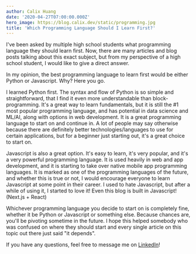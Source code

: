 ```yaml
---
author: Calix Huang
date: '2020-04-27T07:00:00.000Z'
hero_image: https://blog.calix.dev/static/programming.jpg
title: 'Which Programming Language Should I Learn First?'
---
```


I've been asked by multiple high school students what programming language they should learn first. Now, there are many articles and blog posts talking about this exact subject, but from my perspective of a high school student, I would like to give a direct answer.

In my opinion, the best programming language to learn first would be either Python or Javascript. Why? Here you go.

I learned Python first. The syntax and flow of Python is so simple and straightforward, that I find it even more understandable than block-programming. It's a great way to learn fundamentals, but it is still the \#1 most popular programming language, and has potential in data science and ML/AI, along with options in web development. It is a great programming language to start on and continue in. A lot of people may say otherwise because there are definitely better technologies/languages to use for certain applications, but for a beginner just starting out, it's a great choice to start on.

Javascript is also a great option. It's easy to learn, it's very popular, and it's a very powerful programming language. It is used heavily in web and app development, and it is starting to take over native mobile app programming languages. It is marked as one of the programming languages of the future, and whether this is true or not, I would encourage everyone to learn Javascript at some point in their career. I used to hate Javascript, but after a while of using it, I started to love it! Even this blog is built in Javascript! (Next.js + React)

Whichever programming language you decide to start on is completely fine, whether it be Python or Javascript or something else. Because chances are, you'll be pivoting sometime in the future. I hope this helped somebody who was confused on where they should start and every single article on this topic out there just said "it depends".

If you have any questions, feel free to message me on [LinkedIn](https://www.linkedin.com/in/calix-huang/)!
